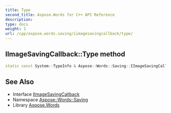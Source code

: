 ```yaml
---
title: Type
second_title: Aspose.Words for C++ API Reference
description: 
type: docs
weight: 1
url: /cpp/aspose.words.saving/iimagesavingcallback/type/
---
```

## IImageSavingCallback::Type method




```cpp
static const System::TypeInfo & Aspose::Words::Saving::IImageSavingCallback::Type()
```

## See Also

* Interface [IImageSavingCallback](../)
* Namespace [Aspose::Words::Saving](../../)
* Library [Aspose.Words](../../../)
